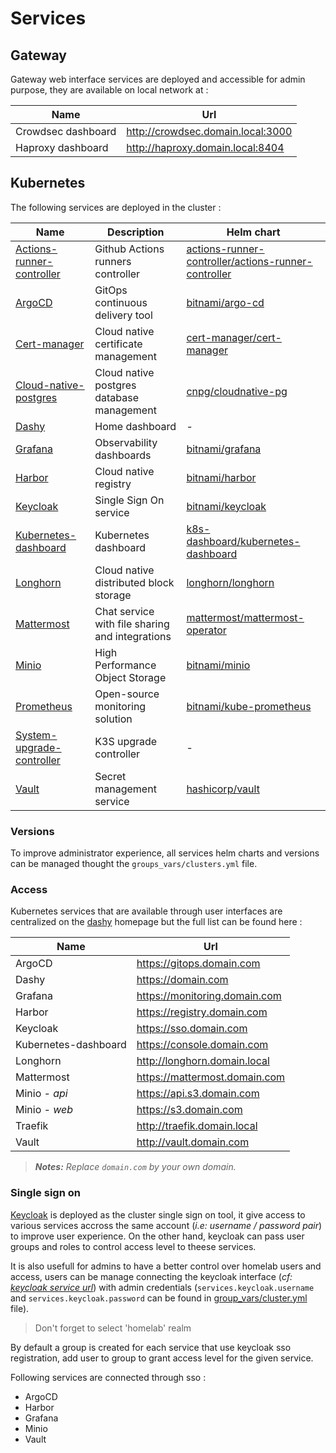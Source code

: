 # Services

## Gateway

Gateway web interface services are deployed and accessible for admin purpose, they are available on local network at :

| Name               | Url                                 |
| ------------------ | ----------------------------------- |
| Crowdsec dashboard | <http://crowdsec.domain.local:3000> |
| Haproxy dashboard  | <http://haproxy.domain.local:8404>  |

## Kubernetes

The following services are deployed in the cluster :

| Name                                                                              | Description                                     | Helm chart                                                                                                                                      |
| --------------------------------------------------------------------------------- | ----------------------------------------------- | ----------------------------------------------------------------------------------------------------------------------------------------------- |
| [Actions-runner-controller](https://github.com/actions/actions-runner-controller) | Github Actions runners controller               | [actions-runner-controller/actions-runner-controller](https://artifacthub.io/packages/helm/actions-runner-controller/actions-runner-controller) |
| [ArgoCD](https://argo-cd.readthedocs.io/en/stable/)                               | GitOps continuous delivery tool                 | [bitnami/argo-cd](https://artifacthub.io/packages/helm/bitnami/argo-cd)                                                                         |
| [Cert-manager](https://cert-manager.io/)                                          | Cloud native certificate management             | [cert-manager/cert-manager](https://artifacthub.io/packages/helm/cert-manager/cert-manager)                                                     |
| [Cloud-native-postgres](https://cloudnative-pg.io/)                               | Cloud native postgres database management       | [cnpg/cloudnative-pg](https://artifacthub.io/packages/helm/cloudnative-pg/cloudnative-pg)                                                       |
| [Dashy](https://github.com/Lissy93/dashy)                                         | Home dashboard                                  | -                                                                                                                                               |
| [Grafana](https://grafana.com/)                                                   | Observability dashboards                        | [bitnami/grafana](https://artifacthub.io/packages/helm/bitnami/grafana)                                                                         |
| [Harbor](https://goharbor.io/)                                                    | Cloud native registry                           | [bitnami/harbor](https://artifacthub.io/packages/helm/bitnami/harbor)                                                                           |
| [Keycloak](https://keycloak.org)                                                  | Single Sign On service                          | [bitnami/keycloak](https://artifacthub.io/packages/helm/bitnami/keycloak)                                                                       |
| [Kubernetes-dashboard](https://github.com/kubernetes/dashboard)                   | Kubernetes dashboard                            | [k8s-dashboard/kubernetes-dashboard](https://artifacthub.io/packages/helm/k8s-dashboard/kubernetes-dashboard)                                   |
| [Longhorn](https://longhorn.io/)                                                  | Cloud native distributed block storage          | [longhorn/longhorn](https://artifacthub.io/packages/helm/longhorn/longhorn)                                                                     |
| [Mattermost](https://mattermost.com/)                                             | Chat service with file sharing and integrations | [mattermost/mattermost-operator](https://artifacthub.io/packages/helm/mattermost/mattermost-operator)                                           |
| [Minio](https://min.io/)                                                          | High Performance Object Storage                 | [bitnami/minio](https://artifacthub.io/packages/helm/bitnami/minio)                                                                             |
| [Prometheus](https://prometheus.io/)                                              | Open-source monitoring solution                 | [bitnami/kube-prometheus](https://artifacthub.io/packages/helm/bitnami/kube-prometheus)                                                         |
| [System-upgrade-controller](https://github.com/rancher/system-upgrade-controller) | K3S upgrade controller                          | -                                                                                                                                               |
| [Vault](https://www.vaultproject.io/)                                             | Secret management service                       | [hashicorp/vault](https://artifacthub.io/packages/helm/hashicorp/vault)                                                                         |

### Versions

To improve administrator experience, all services helm charts and versions can be managed thought the `groups_vars/clusters.yml` file.

### Access

Kubernetes services that are available through user interfaces are centralized on the [dashy](https://github.com/Lissy93/dashy) homepage but the full list can be found here :

| Name                 | Url                             |
| -------------------- | ------------------------------- |
| ArgoCD               | <https://gitops.domain.com>     |
| Dashy                | <https://domain.com>            |
| Grafana              | <https://monitoring.domain.com> |
| Harbor               | <https://registry.domain.com>   |
| Keycloak             | <https://sso.domain.com>        |
| Kubernetes-dashboard | <https://console.domain.com>    |
| Longhorn             | <http://longhorn.domain.local>  |
| Mattermost           | <https://mattermost.domain.com> |
| Minio *- api*        | <https://api.s3.domain.com>     |
| Minio *- web*        | <https://s3.domain.com>         |
| Traefik              | <http://traefik.domain.local>   |
| Vault                | <http://vault.domain.com>       |

> *__Notes:__ Replace `domain.com` by your own domain.*

### Single sign on

[Keycloak](http://keycloak.org/) is deployed as the cluster single sign on tool, it give access to various services accross the same account (*i.e: username / password pair*) to improve user experience.
On the other hand, keycloak can pass user groups and roles to control access level to theese services.

It is also usefull for admins to have a better control over homelab users and access, users can be manage connecting the keycloak interface (*cf: [keycloak service url](#kubernetes)*) with admin credentials (`services.keycloak.username` and `services.keycloak.password` can be found in [group_vars/cluster.yml](../ansible/inventory-example/group_vars/cluster.yml) file).

> Don't forget to select 'homelab' realm

By default a group is created for each service that use keycloak sso registration, add user to group to grant access level for the given service.

Following services are connected through sso :
- ArgoCD
- Harbor
- Grafana
- Minio
- Vault
